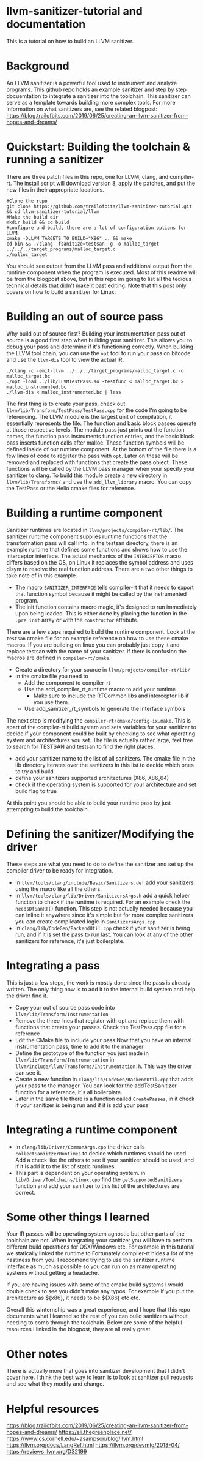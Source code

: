 # llvm-sanitizer-tutorial and documentation

This is a tutorial on how to build an LLVM sanitizer. 

# Background 
An LLVM sanitizer is a powerful tool used to instrument and analyze programs. This github repo holds an example sanitizer and step by step docuemtation to integrate a sanitizer into the toolchain. This sanitizer can serve as a template towards building more complex tools. For more information on what sanitizers are, see the related blogpost: https://blog.trailofbits.com/2019/06/25/creating-an-llvm-sanitizer-from-hopes-and-dreams/

# Quickstart: Building the toolchain & running a sanitizer 

There are three patch files in this repo, one for LLVM, clang, and compiler-rt. The install script will download version 8, apply the patches, and put the new files in their appropriate locations. 

```
#Clone the repo
git clone https://github.com/trailofbits/llvm-sanitizer-tutorial.git && cd llvm-sanitizer-tutorial/llvm 
#Make the build dir 
mkdir build && cd build 
#configure and build, there are a lot of configuration options for LLVM
cmake -DLLVM_TARGETS_TO_BUILD="X86" .. && make
cd bin && ./clang -fsanitize=testsan -g -o malloc_target ../../../target_programs/malloc_target.c
./malloc_target
```
You should see output from the LLVM pass and additional output from the runtime component when the program is executed. Most of this readme will be from the blogpost above, but in this repo im going to list all the tedious technical details that didn't make it past editing. Note that this post only covers on how to build a sanitizer for Linux. 

# Building an out of source pass 
Why build out of source first? Building your instrumentation pass out of source is a good first step when building your sanitizer. This allows you to debug your pass and determine if it's functioning correctly. When building the LLVM tool chain, you can use the `opt` tool to run your pass on bitcode and use the `llvm-dis` tool to view the actual IR. 

```
./clang -c -emit-llvm ../../../target_programs/malloc_target.c -o malloc_target.bc
./opt -load ../lib/LLVMTestPass.so -testfunc < malloc_target.bc > malloc_instrumented.bc 
./llvm-dis < malloc_instrumented.bc | less
```

The first thing is to create your pass, check out `llvm/lib/Transform/TestPass/TestPass.cpp` for the code I'm going to be referencing. The LLVM module is the largest unit of compilation, it essentially represents the file. The function and basic block passes operate at those respective levels. The module pass just prints out the function names, the function pass instruments function entries, and the basic block pass inserts function calls after malloc. These function symbols will be defined inside of our runtime component. At the bottom of the file there is a few lines of code to register the pass with `opt`. Later on these will be removed and replaced with functions that create the pass object. These functions will be called by the LLVM pass manager when your specify your sanitizer to clang. To build this module create a new directory in `llvm/lib/Transforms/` and use the `add_llvm_library` macro. You can copy the TestPass or the Hello cmake files for reference. 

# Building a runtime component 
Sanitizer runtimes are located in `llvm/projects/compiler-rt/lib/`. The sanitizer runtime component supplies runtime functions that the transformation pass will call into. In the testsan directory, there is an example runtime that defines some functions and shows how to use the interceptor interface. The actual mechanics of the `INTERCEPTOR` macro differs based on the OS, on Linux it replaces the symbol address and uses dlsym to resolve the real function address. There are a two other things to take note of in this example. 
* The macro `SANITIZER_INTERFACE` tells compiler-rt that it needs to export that function symbol because it might be called by the instrumented program. 
* The init function contains macro magic, it's designed to run immediately upon being loaded. This is either done by placing the function in the `.pre_init` array or with the `constructor` attribute. 

There are a few steps required to build the runtime component. Look at the `testsan` cmake file for an example reference on how to use these cmake macros. If you are building on linux you can probably just copy it and replace testsan with the name of your sanitizer. If there is confusion the macros are defined in `compiler-rt/cmake`. 

* Create a directory for your source in `llvm/projects/compiler-rt/lib/`
* In the cmake file you need to 
  * Add the component to compiler-rt 
  * Use the add_compiler_rt_runtime macro to add your runtime
    * Make sure to include the RTCommon libs and interceptor lib if you use them.
  * Use add_sanitizer_rt_symbols to generate the interface symbols 
  
The next step is modifying the `compiler-rt/cmake/config-ix.make`. This is apart of the compiler-rt build system and sets variables for your sanitizer to decide if your component could be built by checking to see what operating system and architectures you set. The file is actually rather large, feel free to search for TESTSAN and testsan to find the right places. 
* add your sanitizer name to the list of all sanitizers. The cmake file in the lib directory iterates over the sanitizers in this list to decide which ones to try and build.
* define your sanitizers supported architectures (X86, X86_64) 
* check if the operating system is supported for your architecture and set build flag to true 

At this point you should be able to build your runtime pass by just attempting to build the toolchain. 

# Defining the sanitizer/Modifying the driver 
These steps are what you need to do to define the sanitizer and set up the compiler driver to be ready for integration. 
* In `llvm/tools/clang/include/Basic/Sanitizers.def` add your sanitizers using the macro like all the others. 
* In `llvm/tools/clang/lib/Driver/SanitizersArgs.h` add a quick helper function to check if the runtime is required. For an example check the `needsDfSanRT()` function. This step is not actually needed because you can inline it anywhere since it's simple but for more complex sanitizers you can create complicated logic in `SanitizersArgs.cpp`
* In `clang/lib/CodeGen/BackendUtil.cpp` check if your sanitizer is being run, and if it is set the pass to run last. You can look at any of the other sanitizers for reference, it's just boilerplate.   

# Integrating a pass 
This is just a few steps, the work is mostly done since the pass is already written. The only thing now is to add it to the internal build system and help the driver find it. 
* Copy your out of source pass code into `llvm/lib/Transform/Instrumentation`
 * Remove the three lines that register with opt and replace them with functions that create your passes. Check the TestPass.cpp file for a reference
 * Edit the CMake file to include your pass 
Now that you have an internal instrumentation pass, time to add it to the manager 
* Define the prototype of the function you just made in `llvm/lib/Transform/Instrumentation` in `llvm/include/llvm/Transforms/Instrumentation.h`. This way the driver can see it. 
* Create a new function in `clang/lib/CodeGen/BackendUtil.cpp` that adds your pass to the manager. You can look for the addTestSanitizer function for a reference, it's all boilerplate. 
* Later in the same file there is a function called `CreatePasses`, in it check if your sanitizer is being run and if it is add your pass

# Integrating a runtime component 
* In `clang/lib/Driver/CommonArgs.cpp` the driver calls `collectSaniitzerRuntimes` to decide which runtimes should be used. Add a check like the others to see if your sanitizer should be used, and if it is add it to the list of static runtimes. 
* This part is dependent on your operating system. in `lib/Driver/Toolchains/Linux.cpp` find the `getSupportedSanitizers` function and add your sanitizer to this list of the architectures are correct. 

# Some other things I learned 
Your IR passes will be operating system agnostic but other parts of the toolchain are not. When integrating your sanitizer you will have to perform different build operations for OSX/Windows etc. For example in this tutorial we statically linked the runtime to  Fortunately compiler-rt hides a lot of the nastiness from you. I reccomend trying to use the sanitizer runtime interface as much as possible so you can run on as many operating systems without getting a headache.

If you are having issues with some of the cmake build systems I would double check to see you didn't make any typos. For example if you put the architecture as ${x86}, it needs to be ${X86} etc etc. 

Overall this winternship was a great experience, and I hope that this repo documents what I learned so the rest of you can build sanitizers without needing to comb through the toolchain. Below are some of the helpful resources I linked in the blogpost, they are all really great. 

# Other notes 
There is actually more that goes into sanitizer development that I didn't cover here. I think the best way to learn is to look at sanitizer pull requests and see what they modify and change. 

# Helpful resources 
https://blog.trailofbits.com/2019/06/25/creating-an-llvm-sanitizer-from-hopes-and-dreams/
https://eli.thegreenplace.net/
https://www.cs.cornell.edu/~asampson/blog/llvm.html
https://llvm.org/docs/LangRef.html
https://llvm.org/devmtg/2018-04/
https://reviews.llvm.org/D32199
